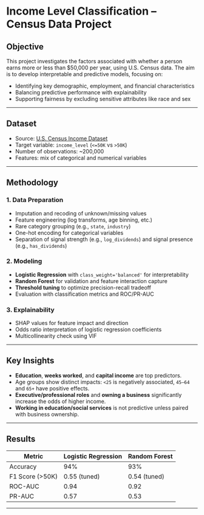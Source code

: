 # Income Level Classification – Census Data Project

## Objective

This project investigates the factors associated with whether a person earns more or less than $50,000 per year, using U.S. Census data. The aim is to develop interpretable and predictive models, focusing on:

- Identifying key demographic, employment, and financial characteristics
- Balancing predictive performance with explainability
- Supporting fairness by excluding sensitive attributes like race and sex

---

## Dataset

- Source: [U.S. Census Income Dataset](https://archive.ics.uci.edu/ml/datasets/census+income)
- Target variable: `income_level` (`<=50K` vs `>50K`)
- Number of observations: ~200,000
- Features: mix of categorical and numerical variables

---

## Methodology

### 1. Data Preparation
- Imputation and recoding of unknown/missing values
- Feature engineering (log transforms, age binning, etc.)
- Rare category grouping (e.g., `state`, `industry`)
- One-hot encoding for categorical variables
- Separation of signal strength (e.g., `log_dividends`) and signal presence (e.g., `has_dividends`)

### 2. Modeling
- **Logistic Regression** with `class_weight='balanced'` for interpretability
- **Random Forest** for validation and feature interaction capture
- **Threshold tuning** to optimize precision-recall tradeoff
- Evaluation with classification metrics and ROC/PR-AUC

### 3. Explainability
- SHAP values for feature impact and direction
- Odds ratio interpretation of logistic regression coefficients
- Multicollinearity check using VIF

---

## Key Insights

- **Education**, **weeks worked**, and **capital income** are top predictors.
- Age groups show distinct impacts: `<25` is negatively associated, `45–64` and `65+` have positive effects.
- **Executive/professional roles** and **owning a business** significantly increase the odds of higher income.
- **Working in education/social services** is not predictive unless paired with business ownership.

---

## Results

|Metric            |Logistic Regression  |Random Forest |
|------------------|---------------------|----------------|
| Accuracy         | 94%                 | 93%            |
| F1 Score (>50K)  | 0.55 (tuned)        | 0.54 (tuned)   |
| ROC-AUC          | 0.94                | 0.92           |
| PR-AUC           | 0.57                | 0.53           |

---
